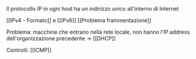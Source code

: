Il protocollo IP in ogni host ha un indirizzo unico all'interno di Internet

[[IPv4 - Formato]] e [[IPv6]]
[[Problema frammentazione]]

Problema: macchine che entrano nella rete locale, non hanno l'IP address dell'organizzazione precedente -> [[DHCP]] 

Controlli: [[ICMP]]